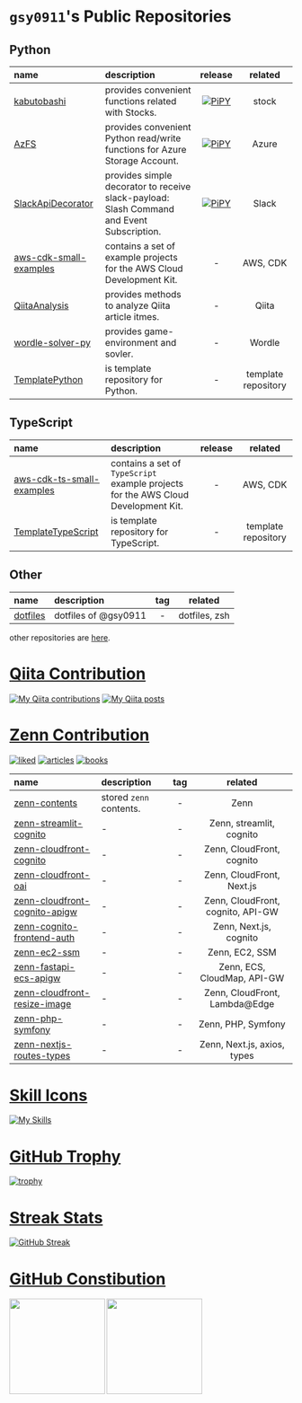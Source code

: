 # `gsy0911`'s Public Repositories

## Python

| name                                                                        | description                                                                               |                                                   release                                                   |       related       |
|:----------------------------------------------------------------------------|:------------------------------------------------------------------------------------------|:-----------------------------------------------------------------------------------------------------------:|:-------------------:|
| [kabutobashi](https://github.com/gsy0911/kabutobashi)                       | provides convenient functions related with Stocks.                                        |       [![PiPY](https://img.shields.io/pypi/v/kabutobashi.svg)](https://pypi.org/project/kabutobashi/)       |        stock        |
| [AzFS](https://github.com/gsy0911/azfs)                                     | provides convenient Python read/write functions for Azure Storage Account.                |              [![PiPY](https://img.shields.io/pypi/v/azfs.svg)](https://pypi.org/project/azfs/)              |        Azure        |
| [SlackApiDecorator](https://github.com/gsy0911/slack-api-decorator)         | provides simple decorator to receive slack-payload: Slash Command and Event Subscription. | [![PiPY](https://img.shields.io/pypi/v/slackapidecorator.svg)](https://pypi.org/project/slackapidecorator/) |        Slack        |
| [aws-cdk-small-examples](https://github.com/gsy0911/aws-cdk-small-examples) | contains a set of example projects for the AWS Cloud Development Kit.                     |                                                      -                                                      |      AWS, CDK       |
| [QiitaAnalysis](https://github.com/gsy0911/qiita_analysis)                  | provides methods to analyze Qiita article itmes.                                          |                                                      -                                                      |        Qiita        |
| [wordle-solver-py](https://github.com/gsy0911/wordle-solver-py)             | provides game-environment and sovler.                                                     |                                                      -                                                      |       Wordle        |
| [TemplatePython](https://github.com/gsy0911/template-python)                | is template repository for Python.                                                        |                                                      -                                                      | template repository |


## TypeScript

| name                                                                              | description                                                                        | release |      related        |
|:----------------------------------------------------------------------------------|:-----------------------------------------------------------------------------------|:-------:|:-------------------:|
| [aws-cdk-ts-small-examples](https://github.com/gsy0911/aws-cdk-ts-small-examples) | contains a set of `TypeScript` example projects for the AWS Cloud Development Kit. |    -    |      AWS, CDK       |
| [TemplateTypeScript](https://github.com/gsy0911/TemplateTypeScript)               | is template repository for TypeScript.                                             |    -    | template repository |


## Other

| name                                             | description            | tag |          related          |
|:-------------------------------------------------|:-----------------------|:---:|:-------------------------:|
| [dotfiles](https://github.com/gsy0911/dotfiles)  | dotfiles of @gsy0911   |  -  |       dotfiles, zsh       |

other repositories are [here](./DETAIL.md).


# [Qiita Contribution](https://qiita.com/mikkame/items/f2c60d9caf8a8e38ec50)

[![My Qiita contributions](https://qiita-badge.apiapi.app/s/gsy0911/contributions.svg)](http://qiita.com/gsy0911)
[![My Qiita posts](https://qiita-badge.apiapi.app/s/gsy0911/posts.svg)](http://qiita.com/gsy0911)


# [Zenn Contribution](https://github.com/nikaera/zenn-badge)

[![liked](https://zenn.badge.nikaera.com/s/gsy0911/likes?style=flat)](https://zenn.dev/gsy0911)
[![articles](https://zenn.badge.nikaera.com/s/gsy0911/articles?style=flat)](https://zenn.dev/gsy0911)
[![books](https://zenn.badge.nikaera.com/s/gsy0911/books?style=falt)](https://zenn.dev/gsy0911)

| name                                                                                      | description             | tag |              related              |
|:------------------------------------------------------------------------------------------|:------------------------|:---:|:---------------------------------:|
| [zenn-contents](https://github.com/gsy0911/zenn-contents)                                 | stored `zenn` contents. |  -  |               Zenn                |
| [zenn-streamlit-cognito](https://github.com/gsy0911/zenn-streamlit-cognito)               | -                       |  -  |     Zenn, streamlit, cognito      |
| [zenn-cloudfront-cognito](https://github.com/gsy0911/zenn-cloudfront-cognito)             | -                       |  -  |     Zenn, CloudFront, cognito     |
| [zenn-cloudfront-oai](https://github.com/gsy0911/zenn-cloudfront-oai)                     | -                       |  -  |     Zenn, CloudFront, Next.js     |
| [zenn-cloudfront-cognito-apigw](https://github.com/gsy0911/zenn-cloudfront-cognito-apigw) | -                       |  -  | Zenn, CloudFront, cognito, API-GW |
| [zenn-cognito-frontend-auth](https://github.com/gsy0911/zenn-cognito-frontend-auth)       | -                       |  -  |      Zenn, Next.js, cognito       |
| [zenn-ec2-ssm](https://github.com/gsy0911/zenn-ec2-ssm)                                   | -                       |  -  |          Zenn, EC2, SSM           |
| [zenn-fastapi-ecs-apigw](https://github.com/gsy0911/zenn-fastapi-ecs-apigw)               | -                       |  -  |    Zenn, ECS, CloudMap, API-GW    |
| [zenn-cloudfront-resize-image](https://github.com/gsy0911/zenn-cloudfront-resize-image)   | -                       |  -  |   Zenn, CloudFront, Lambda@Edge   |
| [zenn-php-symfony](https://github.com/gsy0911/zenn-php-symfony)                           | -                       |  -  |        Zenn, PHP, Symfony         |
| [zenn-nextjs-routes-types](https://github.com/gsy0911/zenn-nextjs-routes-types)           | -                       |  -  |    Zenn, Next.js, axios, types    |

# [Skill Icons](https://github.com/tandpfun/skill-icons)

[![My Skills](https://skillicons.dev/icons?i=aws,docker,fastapi,git,github,githubactions,idea,java,materialui,next,nginx,postgres,py,raspberrypi,react,ts&perline=8)](https://skillicons.dev)

# [GitHub Trophy](https://github.com/ryo-ma/github-profile-trophy)

[![trophy](https://github-profile-trophy.vercel.app/?username=gsy0911&theme=onedark&margin-w=5&margin-h=5)](https://github.com/ryo-ma/github-profile-trophy)

# [Streak Stats](http://github-readme-streak-stats.herokuapp.com/demo/)

[![GitHub Streak](http://github-readme-streak-stats.herokuapp.com?user=gsy0911&theme=dark&date_format=%5BY.%5Dn.j)](https://git.io/streak-stats)

# [GitHub Constibution](https://qiita.com/zizi4n5/items/f8076cb25bbf64a9bc1c)

<a href="https://github.com/anuraghazra/github-readme-stats" about="https://github.com/anuraghazra/github-readme-stats/issues/2415">
  <img height="170" align="left" src="https://github-readme-stats-ten-gilt.vercel.app/api?username=gsy0911&count_private=true&theme=dracula" />
</a>
<a href="https://github.com/anuraghazra/github-readme-stats"  about="https://github.com/anuraghazra/github-readme-stats/issues/2415">
  <img height="170" align="left" src="https://github-readme-stats-ten-gilt.vercel.app/api/top-langs/?username=gsy0911&layout=compact&theme=dracula" />
</a>
